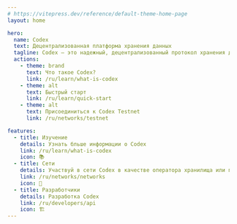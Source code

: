 ```yaml
---
# https://vitepress.dev/reference/default-theme-home-page
layout: home

hero:
  name: Codex
  text: Децентрализованная платформа хранения данных
  tagline: Codex — это надежный, децентрализованный протокол хранения данных, созданный для того, чтобы мировое сообщество могло сохранять свои важнейшие знания без риска цензуры.
  actions:
    - theme: brand
      text: Что такое Codex?
      link: /ru/learn/what-is-codex
    - theme: alt
      text: Быстрый старт
      link: /ru/learn/quick-start
    - theme: alt
      text: Присоединиться к Codex Testnet
      link: /ru/networks/testnet

features:
  - title: Изучение
    details: Узнать бльше информации о Codex
    link: /ru/learn/what-is-codex
    icon: 📚
  - title: Сети
    details: Участвуй в сети Codex в качестве оператора хранилища или покупателя
    link: /ru/networks/networks
    icon: 🚦
  - title: Разработчики
    details: Разработка Codex
    link: /ru/developers/api
    icon: 🏗️
---
```

